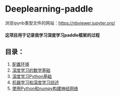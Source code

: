 # Deeplearning-paddle
浏览ipynb类型文件的网站：<https://nbviewer.jupyter.org/>
#### 这项目用于记录我学习深度学习paddle框架的过程
## 目录：
  1. [配置环境]
  2. [深度学习的数学基础]
  3. [深度学习Python基础]
  4. [机器学习和深度学习综述]
  5. [使用Python和numpy构建神经网络]




[配置环境]:https://github.com/youxiangming/Deeplearning-paddle/blob/master/%E6%95%99%E7%A8%8B/%E7%8E%AF%E5%A2%83%E9%85%8D%E7%BD%AE.md
[深度学习的数学基础]:https://github.com/youxiangming/Deeplearning-paddle/blob/master/%E6%95%99%E7%A8%8B/%E6%B7%B1%E5%BA%A6%E5%AD%A6%E4%B9%A0%E6%95%B0%E5%AD%A6%E5%9F%BA%E7%A1%80.md
[深度学习Python基础]:https://github.com/youxiangming/Deeplearning-paddle/blob/master/%E6%95%99%E7%A8%8B/%E6%B7%B1%E5%BA%A6%E5%AD%A6%E4%B9%A0Python%E5%9F%BA%E7%A1%80.ipynb
[使用Python和numpy构建神经网络]:https://github.com/youxiangming/Deeplearning-paddle/blob/master/%E6%95%99%E7%A8%8B/%E4%BD%BF%E7%94%A8Python%E4%B8%8Enumpy%E5%86%99%E7%A5%9E%E7%BB%8F%E7%BD%91%E7%BB%9C.ipynb
[机器学习和深度学习综述]:https://github.com/youxiangming/Deeplearning-paddle/blob/master/%E6%95%99%E7%A8%8B/%E6%9C%BA%E5%99%A8%E5%AD%A6%E4%B9%A0%E4%B8%8E%E6%B7%B1%E5%BA%A6%E5%AD%A6%E4%B9%A0%E7%BB%BC%E8%BF%B0.md
